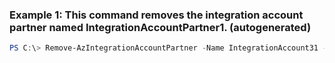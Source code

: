 ### Example 1: This command removes the integration account partner named IntegrationAccountPartner1. (autogenerated)
```powershell
PS C:\> Remove-AzIntegrationAccountPartner -Name IntegrationAccount31 -PartnerName IntegrationAccountPartner1 -ResourceGroupName ResourceGroup11
```

